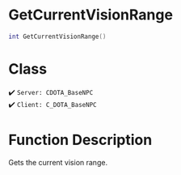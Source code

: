 # GetCurrentVisionRange
```lua
int GetCurrentVisionRange()
```
# Class
✔️ `Server: CDOTA_BaseNPC`  
✔️ `Client: C_DOTA_BaseNPC`  

# Function Description
Gets the current vision range.
